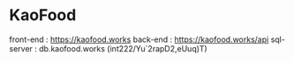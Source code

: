 # KaoFood
front-end   :   https://kaofood.works
back-end    :   https://kaofood.works/api
sql-server  :   db.kaofood.works (int222/Yu`2rapD2,eUuq)T)
